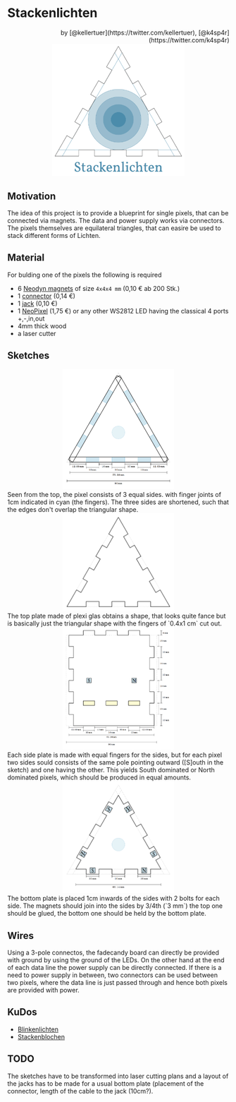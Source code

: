 # Stackenlichten
<div align="right">by [@kellertuer](https://twitter.com/kellertuer), [@k4sp4r](https://twitter.com/k4sp4r)</div>
<div align="center"><img src="png/logo_light.png" width="300"></div>

## Motivation
The idea of this project is to provide a blueprint for single pixels, that
can be connected via magnets. The data and power supply works via connectors.
The pixels themselves are equilateral triangles, that can easire be used to
stack different forms of Lichten.

## Material
For bulding one of the pixels the following is required
* 6 [Neodyn magnets](http://www.magnetportal.de/wuerfel/neodym-magnet-wuerfel-n45-4mm-1-3kg/a-64/) of size `4x4x4 mm` (0,10 € ab 200 Stk.)
* 1 [connector](https://www.reichelt.de/Molex-Vielfachsteckverbinder/MOLEX-22035035/3/index.html?ACTION=3&LA=446&ARTICLE=185732) (0,14 €)
* 1 [jack](https://www.reichelt.de/Molex-Vielfachsteckverbinder/MOLEX-50375033/3/index.html?ACTION=3&LA=446&ARTICLE=186239) (0,10 €)
* 1 [NeoPixel](https://www.adafruit.com/products/1559) (1,75 €) or any other WS2812 LED having the classical 4 ports +,-,in,out
* 4mm thick wood
* a laser cutter

## Sketches
<div align="center"><img src="png/top.png" width="50%"></div>
Seen from the top, the pixel consists of 3 equal sides. with finger joints of
1cm indicated in cyan (the fingers). The three sides are shortened, such that
the edges don't overlap the triangular shape.
<div align="center"><img src="png/top-plexi.png" width="50%"></div>
The top plate made of plexi glas obtains a shape, that looks quite fance but is
basically just the triangular shape with the fingers of `0.4x1 cm` cut out.
<div align="center"><img src="png/side.png" width="50%"></div>
Each side plate is made with equal fingers for the sides, but for each pixel
two sides sould consists of the same pole pointing outward ([S]outh in the sketch)
and one having the other. This yields South dominated or North dominated pixels,
which should be produced in equal amounts.
<div align="center"><img src="png/bottom.png" width="50%"></div>
The bottom plate is placed 1cm inwards of the sides with 2 bolts for each side.
The magnets should join into the sides by 3/4th (`3 mm`) the top one should be
glued, the bottom one should be held by the bottom plate.

## Wires
Using a 3-pole connectos, the fadecandy board can directly be provided with ground by using the ground of the LEDs. On the other hand at the end of each data line the power supply can be directly connected. If there is a need to
power supply in between, two connectors can be used between two pixels, where
the data line is just passed through and hence both pixels are provided with power.
## KuDos
* [Blinkenlichten](http://blinkenlights.net)
* [Stackenblochen](https://www.youtube.com/watch?v=QEN5-_93gQg)

## TODO
The sketches have to be transformed into laser cutting plans and a layout of
the jacks has to be made for a usual bottom plate (placement of the connector,
  length of the cable to the jack (10cm?).
